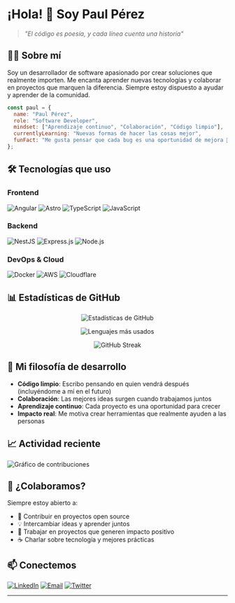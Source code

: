 # ¡Hola! 👋 Soy Paul Pérez

> *"El código es poesía, y cada línea cuenta una historia"*

## 🧑‍💻 Sobre mí

Soy un desarrollador de software apasionado por crear soluciones que realmente importen. Me encanta aprender nuevas tecnologías y colaborar en proyectos que marquen la diferencia. Siempre estoy dispuesto a ayudar y aprender de la comunidad.

```javascript
const paul = {
  name: "Paul Pérez",
  role: "Software Developer",
  mindset: ["Aprendizaje continuo", "Colaboración", "Código limpio"],
  currentlyLearning: "Nuevas formas de hacer las cosas mejor",
  funFact: "Me gusta pensar que cada bug es una oportunidad de mejora 🐛➡️✨"
};
```

## 🛠️ Tecnologías que uso

### Frontend
![Angular](https://img.shields.io/badge/Angular-DD0031?style=for-the-badge&logo=angular&logoColor=white)
![Astro](https://img.shields.io/badge/Astro-FF5D01?style=for-the-badge&logo=astro&logoColor=white)
![TypeScript](https://img.shields.io/badge/TypeScript-007ACC?style=for-the-badge&logo=typescript&logoColor=white)
![JavaScript](https://img.shields.io/badge/JavaScript-F7DF1E?style=for-the-badge&logo=javascript&logoColor=black)

### Backend
![NestJS](https://img.shields.io/badge/nestjs-%23E0234E.svg?style=for-the-badge&logo=nestjs&logoColor=white)
![Express.js](https://img.shields.io/badge/express.js-%23404d59.svg?style=for-the-badge&logo=express&logoColor=%2361DAFB)
![Node.js](https://img.shields.io/badge/Node.js-43853D?style=for-the-badge&logo=node.js&logoColor=white)

### DevOps & Cloud
![Docker](https://img.shields.io/badge/docker-%230db7ed.svg?style=for-the-badge&logo=docker&logoColor=white)
![AWS](https://img.shields.io/badge/AWS-%23FF9900.svg?style=for-the-badge&logo=amazon-aws&logoColor=white)
![Cloudflare](https://img.shields.io/badge/Cloudflare-F38020?style=for-the-badge&logo=Cloudflare&logoColor=white)

## 📊 Estadísticas de GitHub

<div align="center">
  
  ![Estadísticas de GitHub](https://github-readme-stats.vercel.app/api?username=PaulPPS632&show_icons=true&theme=tokyonight&hide_border=true&count_private=true)
  
  ![Lenguajes más usados](https://github-readme-stats.vercel.app/api/top-langs/?username=PaulPPS632&layout=compact&theme=tokyonight&hide_border=true)
  
  ![GitHub Streak](https://github-readme-streak-stats.herokuapp.com/?user=PaulPPS632&theme=tokyonight&hide_border=true)

</div>

## 🌱 Mi filosofía de desarrollo

- **Código limpio**: Escribo pensando en quien vendrá después (incluyéndome a mí en el futuro)
- **Colaboración**: Las mejores ideas surgen cuando trabajamos juntos
- **Aprendizaje continuo**: Cada proyecto es una oportunidad para crecer
- **Impacto real**: Me motiva crear herramientas que realmente ayuden a las personas

## 📈 Actividad reciente

<!--START_SECTION:activity-->
<!-- Esta sección se actualizará automáticamente -->
<!--END_SECTION:activity-->
![Gráfico de contribuciones](https://github-readme-activity-graph.vercel.app/graph?username=PaulPPS632&theme=tokyo-night)

## 🤝 ¿Colaboramos?

Siempre estoy abierto a:
- 🔄 Contribuir en proyectos open source
- 💡 Intercambiar ideas y aprender juntos
- 🚀 Trabajar en proyectos que generen impacto positivo
- ☕ Charlar sobre tecnología y mejores prácticas

## 📫 Conectemos

[![LinkedIn](https://img.shields.io/badge/LinkedIn-0077B5?style=for-the-badge&logo=linkedin&logoColor=white)](https://linkedin.com/in/tu-perfil)
[![Email](https://img.shields.io/badge/Email-D14836?style=for-the-badge&logo=gmail&logoColor=white)](mailto:tu-email@gmail.com)
[![Twitter](https://img.shields.io/badge/Twitter-1DA1F2?style=for-the-badge&logo=twitter&logoColor=white)](https://twitter.com/tu-usuario)

---
